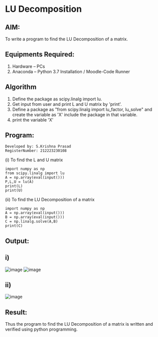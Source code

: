 # LU Decomposition 

## AIM:
To write a program to find the LU Decomposition of a matrix.

## Equipments Required:
1. Hardware – PCs
2. Anaconda – Python 3.7 Installation / Moodle-Code Runner

## Algorithm
1. Define the package as scipy.linalg import lu.
2. Get input from user and print L and U matrix by 'print'.
3. Define a package as "from scipy.linalg import lu_factor, lu_solve" and create the variable as 'X' include the package in that variable.
4. print the variable 'X'
## Program:
```
Developed by: S.Krishna Prasad
RegisterNumber: 212223230108
```
(i) To find the L and U matrix
```
import numpy as np
from scipy.linalg import lu
A = np.array(eval(input()))
P,L,U = lu(A)
print(L)
print(U)
```
(ii) To find the LU Decomposition of a matrix
```
import numpy as np
A = np.array(eval(input()))
B = np.array(eval(input()))
C = np.linalg.solve(A,B)
print(C)
```

## Output:
## i)
![image](https://github.com/KrishnaPrasad148/LU-Decomposition/assets/147332763/f47dd6f3-679b-47ad-bd18-48021a1fe638)
![image](https://github.com/KrishnaPrasad148/LU-Decomposition/assets/147332763/5d60d259-f9fc-4ef5-9722-efcd0557a1e9)

## ii)
![image](https://github.com/KrishnaPrasad148/LU-Decomposition/assets/147332763/f4c50788-0b6d-4256-ac21-4b7103a14579)



## Result:
Thus the program to find the LU Decomposition of a matrix is written and verified using python programming.


